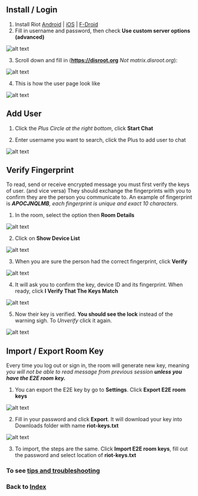 ## Install / Login

1. Install Riot [Android](https://play.google.com/store/apps/details?id=im.vector.alpha) | [iOS](https://itunes.apple.com/us/app/vector.im/id1083446067) | [F-Droid](https://f-droid.org/packages/im.vector.alpha/)
2. Fill in username and password, then check **Use custom server options (advanced)**

![alt text](https://i.imgur.com/Z23iYeq.png "login")

3. Scroll down and fill in (**https://disroot.org** *Not matrix.disroot.org*):

![alt text](https://i.imgur.com/8fbGPP1.png "Custom server")

4. This is how the user page look like

![alt text](https://i.imgur.com/OfebblI.png "User page")

## Add User

1. Click the *Plus Circle at the right bottom*, click **Start Chat**

2. Enter username you want to search, click the Plus to add user to chat

![alt text](https://i.imgur.com/5Ps80wR.png "Start Chat")

## Verify Fingerprint

To read, send or receive encrypted message you must first verify the keys of user. (and vice versa) They should exchange the fingerprints with you to confirm they are the person you communicate to. An example of fingerprint is ***APOCJNQLMB**, each fingerprint is unique and exact 10 characters*.

1. In the room, select the option then **Room Details**

![alt text](https://i.imgur.com/9Nrl1d8.png "Room Details")

2. Click on **Show Device List**

![alt text](https://i.imgur.com/tEwUrXw.png "Device List")

3. When you are sure the person had the correct fingerprint, click **Verify**

![alt text](https://i.imgur.com/c60sn70.png "Verify Devices")

4. It will ask you to confirm the key, device ID and its fingerprint. When ready, click **I Verify That The Keys Match**

![alt text](https://i.imgur.com/kwKo8Gq.png "Confirm ID")

5. Now their key is verified. **You should see the lock** instead of the warning sigh. To *Unverify* click it again.

![alt text](https://i.imgur.com/U4jR2yE.png "Verified")

## Import / Export Room Key

Every time you log out or sign in, the room will generate new key, meaning *you will not be able to read message from previous session **unless you have the E2E room key.***

1. You can export the E2E key by go to **Settings**. Click **Export E2E room keys**

![alt text](https://i.imgur.com/Y9c7Dfe.png "Export Room Keys")

2. Fill in your password and click **Export**. It will download your key into Downloads folder with name **riot-keys.txt**

![alt text](https://i.imgur.com/a8FiGo8.png "Export")

3. To import, the steps are the same. Click **Import E2E room keys**, fill out the password and select location of **riot-keys.txt**

### To see [tips and troubleshooting](https://madfedora.github.io/tips)
### Back to [Index](https://madfedora.github.io/)
